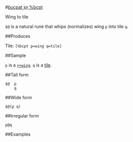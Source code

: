 #[bucpat `$@` %bcpt](#bcpt)

Wing to tile

`$@` is a natural rune that whips (normalizes) wing `p` into tile `q`.

##Produces

Tile: `[%bcpt p=wing q=tile]`

##Sample

`p` is a [`++wing`]().
`q` is a [tile]().

##Tall form

    $@  p
        q

##Wide form

    $@(p q)

##Irregular form

    p@q

##Examples



